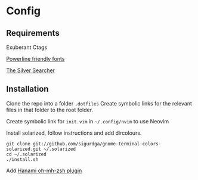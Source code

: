 # Config

## Requirements

Exuberant Ctags

[Powerline friendly fonts](https://github.com/powerline/fonts)

[The Silver Searcher](https://github.com/ggreer/the_silver_searcher)

## Installation

Clone the repo into a folder `.dotfiles`
Create symbolic links for the relevant files in that folder to the root folder.

Create symbolic link for `init.vim` in `~/.config/nvim` to use Neovim

Install solarized, follow instructions and add dircolours.
```
git clone git://github.com/sigurdga/gnome-terminal-colors-solarized.git ~/.solarized
cd ~/.solarized
./install.sh
```

Add [Hanami oh-mh-zsh plugin](https://github.com/davydovanton/hanami-zsh)

